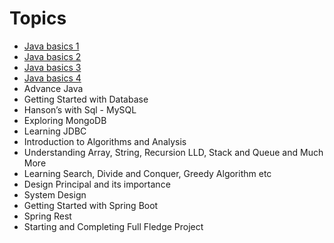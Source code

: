 # Topics
- [Java basics 1](basics1/readme.md)
- [Java basics 2](basics2/readme.md)
- [Java basics 3](basics3/readme.md)
- [Java basics 4](basics4/readme.md)
- Advance Java
- Getting Started with Database
- Hanson’s with Sql - MySQL
- Exploring MongoDB
- Learning JDBC
- Introduction to Algorithms and Analysis
- Understanding Array, String, Recursion LLD, Stack and Queue and Much More
- Learning Search, Divide and Conquer, Greedy Algorithm etc
- Design Principal and its importance
- System Design
- Getting Started with Spring Boot
- Spring Rest
- Starting and Completing Full Fledge Project

